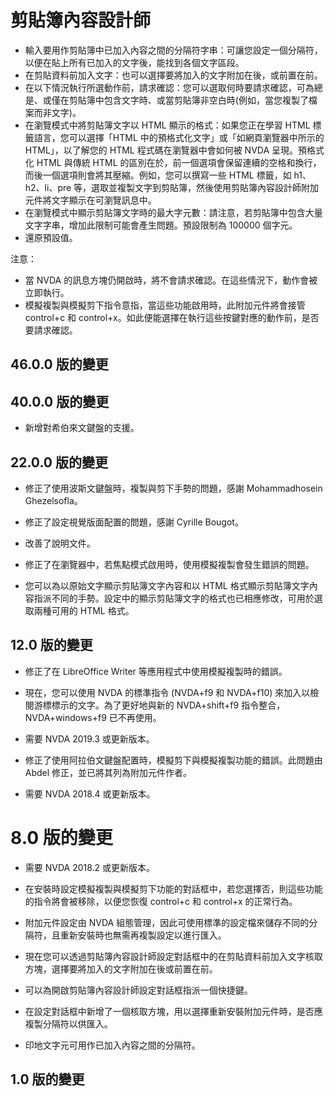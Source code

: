 # 剪貼簿內容設計師 #


* 輸入要用作剪貼簿中已加入內容之間的分隔符字串：可讓您設定一個分隔符，以便在貼上所有已加入的文字後，能找到各個文字區段。
* 在剪貼資料前加入文字：也可以選擇要將加入的文字附加在後，或前置在前。
* 在以下情況執行所選動作前，請求確認：您可以選取何時要請求確認，可為總是、或僅在剪貼簿中包含文字時、或當剪貼簿非空白時(例如，當您複製了檔案而非文字)。
* 在瀏覽模式中將剪貼簿文字以 HTML 顯示的格式：如果您正在學習 HTML 標籤語言，您可以選擇「HTML 中的預格式化文字」或「如網頁瀏覽器中所示的 HTML」，以了解您的 HTML 程式碼在瀏覽器中會如何被 NVDA 呈現。預格式化 HTML 與傳統 HTML 的區別在於，前一個選項會保留連續的空格和換行，而後一個選項則會將其壓縮。例如，您可以撰寫一些 HTML 標籤，如 h1、h2、li、pre 等，選取並複製文字到剪貼簿，然後使用剪貼簿內容設計師附加元件將文字顯示在可瀏覽訊息中。
* 在瀏覽模式中顯示剪貼簿文字時的最大字元數：請注意，若剪貼簿中包含大量文字字串，增加此限制可能會產生問題。預設限制為 100000 個字元。
* 還原預設值。

注意：

*	當 NVDA 的訊息方塊仍開啟時，將不會請求確認。在這些情況下，動作會被立即執行。
* 模擬複製與模擬剪下指令意指，當這些功能啟用時，此附加元件將會接管 control+c 和 control+x。如此便能選擇在執行這些按鍵對應的動作前，是否要請求確認。

## 46.0.0 版的變更

## 40.0.0 版的變更

* 新增對希伯來文鍵盤的支援。


## 22.0.0 版的變更

* 修正了使用波斯文鍵盤時，複製與剪下手勢的問題，感謝 Mohammadhosein Ghezelsofla。

* 修正了設定視覺版面配置的問題，感謝 Cyrille Bougot。
* 改善了說明文件。
* 修正了在瀏覽器中，若焦點模式啟用時，使用模擬複製會發生錯誤的問題。
* 您可以為以原始文字顯示剪貼簿文字內容和以 HTML 格式顯示剪貼簿文字內容指派不同的手勢。設定中的顯示剪貼簿文字的格式也已相應修改，可用於選取兩種可用的 HTML 格式。

## 12.0 版的變更

* 修正了在 LibreOffice Writer 等應用程式中使用模擬複製時的錯誤。

* 現在，您可以使用 NVDA 的標準指令 (NVDA+f9 和 NVDA+f10) 來加入以檢閱游標標示的文字。為了更好地與新的 NVDA+shift+f9 指令整合，NVDA+windows+f9 已不再使用。
* 需要 NVDA 2019.3 或更新版本。

* 修正了使用阿拉伯文鍵盤配置時，模擬剪下與模擬複製功能的錯誤。此問題由 Abdel 修正，並已將其列為附加元件作者。
* 需要 NVDA 2018.4 或更新版本。

# 8.0 版的變更 ##

* 需要 NVDA 2018.2 或更新版本。

* 在安裝時設定模擬複製與模擬剪下功能的對話框中，若您選擇否，則這些功能的指令將會被移除，以便您恢復 control+c 和 control+x 的正常行為。
*	附加元件設定由 NVDA 組態管理，因此可使用標準的設定檔來儲存不同的分隔符，且重新安裝時也無需再複製設定以進行匯入。
*	現在您可以透過剪貼簿內容設計師設定對話框中的在剪貼資料前加入文字核取方塊，選擇要將加入的文字附加在後或前置在前。
*	可以為開啟剪貼簿內容設計師設定對話框指派一個快捷鍵。
*	在設定對話框中新增了一個核取方塊，用以選擇重新安裝附加元件時，是否應複製分隔符以供匯入。

*	印地文字元可用作已加入內容之間的分隔符。

## 1.0 版的變更 ##

